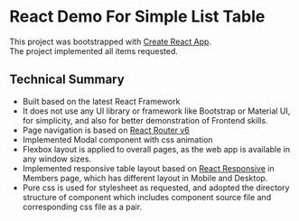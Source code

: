 # React Demo For Simple List Table

This project was bootstrapped with [Create React App](https://github.com/facebook/create-react-app).  
The project implemented all items requested. 

## Technical Summary

- Built based on the latest React Framework
- It does not use any UI library or framework like Bootstrap or Material UI, for simplicity, and also for better demonstration of Frontend skills.
- Page navigation is based on [React Router v6](https://reactrouter.com)
- Implemented Modal component with css animation
- Flexbox layout is applied to overall pages, as the web app is available in any window sizes.
- Implemented responsive table layout based on [React Responsive](https://github.com/yocontra/react-responsive) in Members page, which has different layout in Mobile and Desktop.
- Pure css is used for stylesheet as requested, and adopted the directory structure of component which includes component source file and corresponding css file as a pair.

